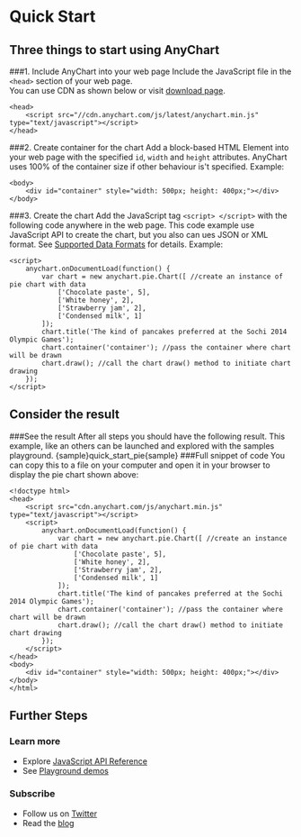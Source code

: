 Quick Start
===========
  
## Three things to start using AnyChart
###1. Include AnyChart into your web page
Include the JavaScript file in the `<head>` section of your web page.  
You can use CDN as shown below or visit [download page](./Downloading_AnyChart).  
```
<head>
    <script src="//cdn.anychart.com/js/latest/anychart.min.js" type="text/javascript"></script> 
</head>
```
###2. Create container for the chart
Add a block-based HTML Element into your web page with the specified `id`, `width` and `height` attributes. AnyChart uses 100% of the container size if other behaviour is't specified. 
Example:
```
<body>
    <div id="container" style="width: 500px; height: 400px;"></div>
</body>
```  
###3. Create the chart
Add the JavaScript tag `<script> </script>` with the following code anywhere in the web page. 
This code example use JavaScript API to create the chart, but you also can ues JSON or XML format. See [Supported Data Formats](./Supported_Data_Formats) for details.
Example:
```
<script>
    anychart.onDocumentLoad(function() {
        var chart = new anychart.pie.Chart([ //create an instance of pie chart with data
            ['Chocolate paste', 5],
            ['White honey', 2],
            ['Strawberry jam', 2],
            ['Сondensed milk', 1]
        ]);
        chart.title('The kind of pancakes preferred at the Sochi 2014 Olympic Games');
        chart.container('container'); //pass the container where chart will be drawn
        chart.draw(); //call the chart draw() method to initiate chart drawing
    });
</script>
```
  
## Consider the result
###See the result
After all steps you should have the following result. 
This example, like an others can be launched and explored with the samples playground.
{sample}quick\_start\_pie{sample}
###Full snippet of code
You can copy this to a file on your computer and open it in your browser to display the pie chart shown above:  
```
<!doctype html>
<head>
    <script src="cdn.anychart.com/js/anychart.min.js" type="text/javascript"></script> 
    <script>
        anychart.onDocumentLoad(function() {
            var chart = new anychart.pie.Chart([ //create an instance of pie chart with data
                ['Chocolate paste', 5],
                ['White honey', 2],
                ['Strawberry jam', 2],
                ['Сondensed milk', 1]
            ]);
            chart.title('The kind of pancakes preferred at the Sochi 2014 Olympic Games');
            chart.container('container'); //pass the container where chart will be drawn
            chart.draw(); //call the chart draw() method to initiate chart drawing
        });
    </script>
</head>
<body>
	<div id="container" style="width: 500px; height: 400px;"></div>
</body>
</html>
```
  
## Further Steps
### Learn more
* Explore [JavaScript API Reference](http://api.anychart.com/)
* See [Playground demos](http://playground.anychart.com/)  
### Subscribe
* Follow us on [Twitter](https://twitter.com/intent/follow?&screen_name=anychart&original_referer=http%3A%2F%2Fdocs.anychart.com)
* Read the [blog](http://www.anychart.com/blog/)



